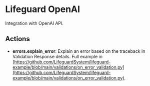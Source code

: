 # Lifeguard OpenAI

Integration with OpenAI API.

## Actions

- __errors.explain_error__: Explain an error based on the traceback in Validation Response details. Full example in [https://github.com/LifeguardSystem/lifeguard-example/blob/main/validations/on_error_validation.py](https://github.com/LifeguardSystem/lifeguard-example/blob/main/validations/on_error_validation.py).

